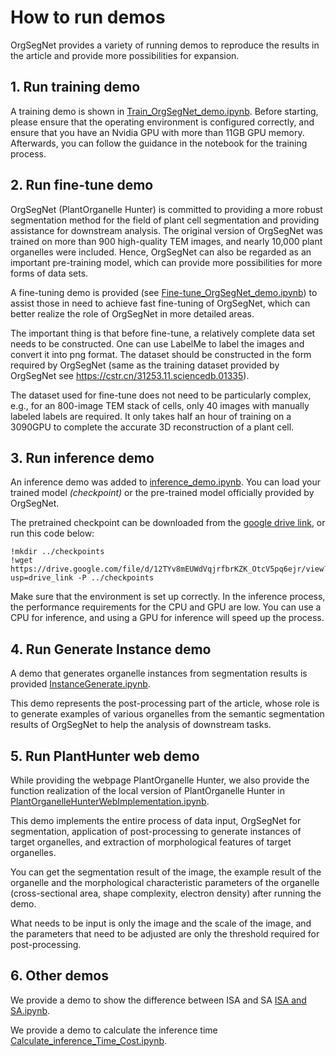 # How to run demos

OrgSegNet provides a variety of running demos to reproduce the results in the article and provide more possibilities for expansion.

## 1. Run training demo
A training demo is shown in [Train_OrgSegNet_demo.ipynb](../../demo/Train_OrgSegNet_demo.ipynb). Before starting, please ensure that the operating environment is configured correctly, and ensure that you have an Nvidia GPU with more than 11GB GPU memory. Afterwards, you can follow the guidance in the notebook for the training process.


## 2. Run fine-tune demo
OrgSegNet (PlantOrganelle Hunter) is committed to providing a more robust segmentation method for the field of plant cell segmentation and providing assistance for downstream analysis. The original version of OrgSegNet was trained on more than 900 high-quality TEM images, and nearly 10,000 plant organelles were included. Hence, OrgSegNet can also be regarded as an important pre-training model, which can provide more possibilities for more forms of data sets. 

A fine-tuning demo is provided (see [Fine-tune_OrgSegNet_demo.ipynb](../../demo/Fine-tune_OrgSegNet_demo.ipynb)) to assist those in need to achieve fast fine-tuning of OrgSegNet, which can better realize the role of OrgSegNet in more detailed areas.

The important thing is that before fine-tune, a relatively complete data set needs to be constructed. One can use LabelMe to label the images and convert it into png format. The dataset should be constructed in the form required by OrgSegNet (same as the training dataset provided by OrgSegNet see https://cstr.cn/31253.11.sciencedb.01335).

The dataset used for fine-tune does not need to be particularly complex, e.g., for an 800-image TEM stack of cells, only 40 images with manually labeled labels are required. It only takes half an hour of training on a 3090GPU to complete the accurate 3D reconstruction of a plant cell.



## 3. Run inference demo
An inference demo was added to [inference_demo.ipynb](../../demo/inference_demo.ipynb). You can load your trained model _(checkpoint)_ or the pre-trained model officially provided by OrgSegNet. 

The pretrained checkpoint can be downloaded from the [google drive link](https://drive.google.com/file/d/12TYv8mEUWdVqjrfbrKZK_OtcV5pq6ejr/view?usp=drive_link), 
or run this code below:
```
!mkdir ../checkpoints
!wget https://drive.google.com/file/d/12TYv8mEUWdVqjrfbrKZK_OtcV5pq6ejr/view?usp=drive_link -P ../checkpoints

```

Make sure that the environment is set up correctly. In the inference process, the performance requirements for the CPU and GPU are low. You can use a CPU for inference, and using a GPU for inference will speed up the process.



## 4. Run Generate Instance demo
A demo that generates organelle instances from segmentation results is provided [InstanceGenerate.ipynb](../../demo/InstanceGenerate.ipynb).

This demo represents the post-processing part of the article, whose role is to generate examples of various organelles from the semantic segmentation results of OrgSegNet to help the analysis of downstream tasks.


## 5. Run PlantHunter web demo
While providing the webpage PlantOrganelle Hunter, we also provide the function realization of the local version of PlantOrganelle Hunter in [PlantOrganelleHunterWebImplementation.ipynb](../../demo/PlantOrganelleHunterWebImplementation.ipynb). 

This demo implements the entire process of data input, OrgSegNet for segmentation, application of post-processing to generate instances of target organelles, and extraction of morphological features of target organelles.

You can get the segmentation result of the image, the example result of the organelle and the morphological characteristic parameters of the organelle (cross-sectional area, shape complexity, electron density) after running the demo.

What needs to be input is only the image and the scale of the image, and the parameters that need to be adjusted are only the threshold required for post-processing.


## 6. Other demos
We provide a demo to show the difference between ISA and SA [ISA and SA.ipynb](../../demo/ISA%20and%20SA.ipynb). 

We provide a demo to calculate the inference time [Calculate_inference_Time_Cost.ipynb](../../demo/Calculate_Inference_Time_Cost.ipynb). 